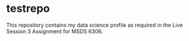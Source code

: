 # testrepo
This repository contains my data science profile as required in the Live Session 3 Assignment for MSDS 6306.


